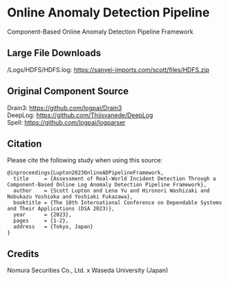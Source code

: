 # Online Anomaly Detection Pipeline
Component-Based Online Anomaly Detection Pipeline Framework

## Large File Downloads
/Logs/HDFS/HDFS.log: https://sanyei-imports.com/scott/files/HDFS.zip

## Original Component Source
Drain3: https://github.com/logpai/Drain3 <br>
DeepLog: https://github.com/Thijsvanede/DeepLog <br>
Spell: https://github.com/logpai/logparser

## Citation

Please cite the following study when using this source:

```
@inproceedings{Lupton2023OnlineADPipelineFramework,
  title     = {Assessment of Real-World Incident Detection Through a Component-Based Online Log Anomaly Detection Pipeline Framework},
  author    = {Scott Lupton and Lena Yu and Hironori Washizaki and Nobukazu Yoshioka and Yoshiaki Fukazawa},
  booktitle = {The 10th International Conference on Dependable Systems and Their Applications (DSA 2023)},
  year      = {2023},
  pages     = {1-2},
  address   = {Tokyo, Japan}
}
```

## Credits
Nomura Securities Co., Ltd. x Waseda University (Japan)
